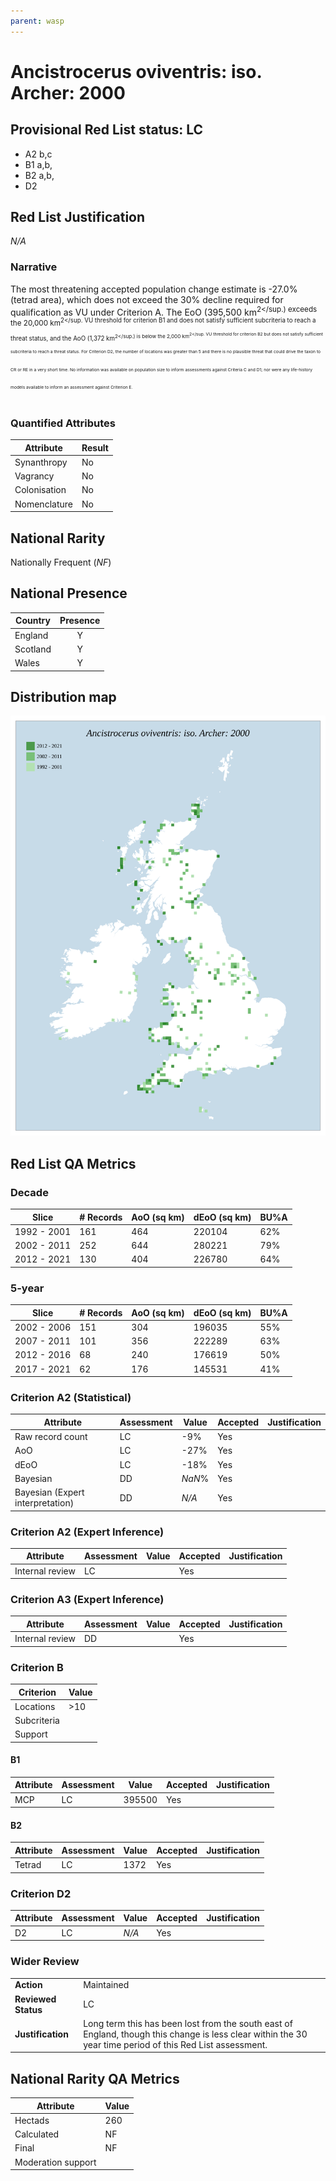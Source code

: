 ```yaml
---
parent: wasp
---
```


# Ancistrocerus oviventris: iso. Archer: 2000

## Provisional Red List status: LC
- A2 b,c
- B1 a,b, 
- B2 a,b, 
- D2

## Red List Justification
*N/A*
### Narrative


The most threatening accepted population change estimate is -27.0% (tetrad area), which does not exceed the 30% decline required for qualification as VU under Criterion A. The EoO (395,500 km<sup>2</sup.) exceeds the 20,000 km<sup>2</sup. VU threshold for criterion B1 and does not satisfy sufficient subcriteria to reach a threat status, and the AoO (1,372 km<sup>2</sup.) is below the 2,000 km<sup>2</sup. VU threshold for criterion B2 but does not satisfy sufficient subcriteria to reach a threat status. For Criterion D2, the number of locations was greater than 5 and there is no plausible threat that could drive the taxon to CR or RE in a very short time. No information was available on population size to inform assessments against Criteria C and D1; nor were any life-history models available to inform an assessment against Criterion E.
### Quantified Attributes
|Attribute|Result|
|---|---|
|Synanthropy|No|
|Vagrancy|No|
|Colonisation|No|
|Nomenclature|No|


## National Rarity
Nationally Frequent (*NF*)

## National Presence
|Country|Presence
|---|:-:|
|England|Y|
|Scotland|Y|
|Wales|Y|


## Distribution map
![](../map/603.svg)

## Red List QA Metrics
### Decade
| Slice | # Records | AoO (sq km) | dEoO (sq km) |BU%A |
|---|---|---|---|---|
|1992 - 2001|161|464|220104|62%|
|2002 - 2011|252|644|280221|79%|
|2012 - 2021|130|404|226780|64%|
### 5-year
| Slice | # Records | AoO (sq km) | dEoO (sq km) |BU%A |
|---|---|---|---|---|
|2002 - 2006|151|304|196035|55%|
|2007 - 2011|101|356|222289|63%|
|2012 - 2016|68|240|176619|50%|
|2017 - 2021|62|176|145531|41%|
### Criterion A2 (Statistical)
|Attribute|Assessment|Value|Accepted|Justification
|---|---|---|---|---|
|Raw record count|LC|-9%|Yes||
|AoO|LC|-27%|Yes||
|dEoO|LC|-18%|Yes||
|Bayesian|DD|*NaN*%|Yes||
|Bayesian (Expert interpretation)|DD|*N/A*|Yes||
### Criterion A2 (Expert Inference)
|Attribute|Assessment|Value|Accepted|Justification
|---|---|---|---|---|
|Internal review|LC||Yes||
### Criterion A3 (Expert Inference)
|Attribute|Assessment|Value|Accepted|Justification
|---|---|---|---|---|
|Internal review|DD||Yes||
### Criterion B
|Criterion| Value|
|---|---|
|Locations|>10|
|Subcriteria||
|Support||
#### B1
|Attribute|Assessment|Value|Accepted|Justification
|---|---|---|---|---|
|MCP|LC|395500|Yes||
#### B2
|Attribute|Assessment|Value|Accepted|Justification
|---|---|---|---|---|
|Tetrad|LC|1372|Yes||
### Criterion D2
|Attribute|Assessment|Value|Accepted|Justification
|---|---|---|---|---|
|D2|LC|*N/A*|Yes||
### Wider Review
|  |  |
|---|---|
|**Action**|Maintained|
|**Reviewed Status**|LC|
|**Justification**|Long term this has been lost from the south east of England, though this change is less clear within the 30 year time period of this Red List assessment.|


## National Rarity QA Metrics
|Attribute|Value|
|---|---|
|Hectads|260|
|Calculated|NF|
|Final|NF|
|Moderation support||


